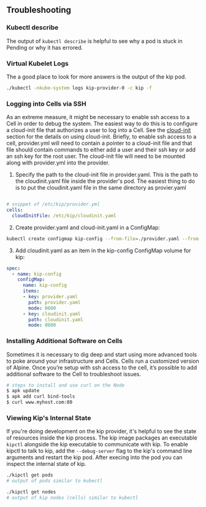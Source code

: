 ## Troubleshooting

### Kubectl describe

The output of `kubectl describe` is helpful to see why a pod is stuck in Pending or why it has errored.

### Virtual Kubelet Logs

The a good place to look for more answers is the output of the kip pod.

```bash
./kubectl -nkube-system logs kip-provider-0 -c kip -f
```

### Logging into Cells via SSH

As an extreme measure, it might be necessary to enable ssh access to a Cell in order to debug the system. The easiest way to do this is to configure a cloud-init file that authorizes a user to log into a Cell. See the [cloud-init](cloud-init.md) section for the details on using cloud-init. Briefly, to enable ssh access to a cell, provider.yml will need to contain a pointer to a cloud-init file and that file should contain commands to either add a user and their ssh key or add an ssh key for the root user.  The cloud-init file will need to be mounted along with provider.yml into the provider.

1. Specify the path to the cloud-init file in provider.yaml.  This is the path to the cloudinit.yaml file inside the provider's pod.  The easiest thing to do is to put the cloudinit.yaml file in the same directory as provier.yaml

```yaml

# snippet of /etc/kip/provider.yml
cells:
  cloudInitFile: /etc/kip/cloudinit.yaml
```

2. Create provider.yaml and cloud-init.yaml in a ConfigMap:

```bash
kubectl create configmap kip-config --from-file=./provider.yaml --from-file=./cloudinit.yaml
```

3. Add cloudinit.yaml as an item in the kip-config ConfigMap volume for kip:

```yaml
spec:
  - name: kip-config
    configMap:
      name: kip-config
      items:
      - key: provider.yaml
        path: provider.yaml
        mode: 0600
      - key: cloudinit.yaml
        path: cloudinit.yaml
        mode: 0600
```

### Installing Additional Software on Cells

Sometimes it is necessary to dig deep and start using more advanced tools to poke around your infrastructure and Cells. Cells run a customized version of Alpine. Once you’re setup with ssh access to the cell, it’s possible to add additional software to the Cell to troubleshoot issues.

```bash
# steps to install and use curl on the Node
$ apk update
$ apk add curl bind-tools
$ curl www.myhost.com:80
```

### Viewing Kip's Internal State

If you're doing development on the kip provider, it's helpful to see the state of resources inside the kip process.  The kip image packages an executable `kipctl` alongside the kip executable to communicate with kip.  To enable kipctl to talk to kip, add the `--debug-server` flag to the kip's command line arguments and restart the kip pod.  After execing into the pod you can inspect the internal state of kip.

```bash
./kipctl get pods
# output of pods similar to kubectl

./kipctl get nodes
# output of kip nodes (cells) similar to kubectl
```
